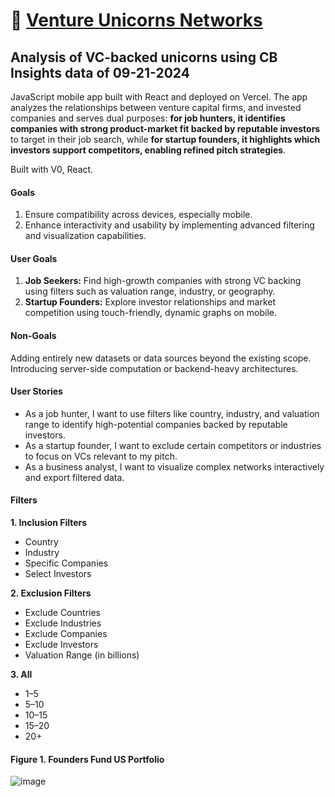 # :unicorn: [Venture Unicorns Networks](https://injbaynpz2rgvlwx.vercel.app) 

## Analysis of VC-backed unicorns using CB Insights data of 09-21-2024

JavaScript mobile app built with React and deployed on Vercel. The app analyzes the relationships between venture capital firms, and invested companies and serves dual purposes: **for job hunters, it identifies companies with strong product-market fit backed by reputable investors** to target in their job search, while **for startup founders, it highlights which investors support competitors, enabling refined pitch strategies**. 

Built with V0, React.
 
#### Goals
1. Ensure compatibility across devices, especially mobile.
2. Enhance interactivity and usability by implementing advanced filtering and visualization capabilities.

#### User Goals
1. **Job Seekers:** Find high-growth companies with strong VC backing using filters such as valuation range, industry, or geography.
2. **Startup Founders:** Explore investor relationships and market competition using touch-friendly, dynamic graphs on mobile.

#### Non-Goals
Adding entirely new datasets or data sources beyond the existing scope.
Introducing server-side computation or backend-heavy architectures.

#### User Stories
- As a job hunter, I want to use filters like country, industry, and valuation range to identify high-potential companies backed by reputable investors.
- As a startup founder, I want to exclude certain competitors or industries to focus on VCs relevant to my pitch.
- As a business analyst, I want to visualize complex networks interactively and export filtered data.

#### Filters
**1. Inclusion Filters**
 * Country
 * Industry
 * Specific Companies
 * Select Investors

**2. Exclusion Filters**
 - Exclude Countries
 - Exclude Industries
 - Exclude Companies
 - Exclude Investors
 - Valuation Range (in billions)

**3. All**
 - 1–5
 - 5–10
 - 10–15
 - 15–20
 - 20+

#### Figure 1. Founders Fund US Portfolio

![image](https://github.com/user-attachments/assets/e10623ba-8bb7-4cd7-80c4-cfd3a4100b74)
